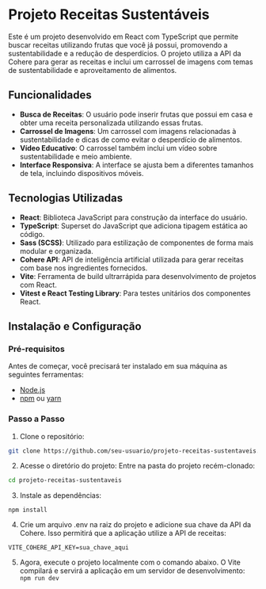 # Projeto Receitas Sustentáveis

Este é um projeto desenvolvido em React com TypeScript que permite buscar receitas utilizando frutas que você já possui, promovendo a sustentabilidade e a redução de desperdícios. O projeto utiliza a API da Cohere para gerar as receitas e inclui um carrossel de imagens com temas de sustentabilidade e aproveitamento de alimentos.

## Funcionalidades

- **Busca de Receitas**: O usuário pode inserir frutas que possui em casa e obter uma receita personalizada utilizando essas frutas.
- **Carrossel de Imagens**: Um carrossel com imagens relacionadas à sustentabilidade e dicas de como evitar o desperdício de alimentos.
- **Vídeo Educativo**: O carrossel também inclui um vídeo sobre sustentabilidade e meio ambiente.
- **Interface Responsiva**: A interface se ajusta bem a diferentes tamanhos de tela, incluindo dispositivos móveis.

## Tecnologias Utilizadas

- **React**: Biblioteca JavaScript para construção da interface do usuário.
- **TypeScript**: Superset do JavaScript que adiciona tipagem estática ao código.
- **Sass (SCSS)**: Utilizado para estilização de componentes de forma mais modular e organizada.
- **Cohere API**: API de inteligência artificial utilizada para gerar receitas com base nos ingredientes fornecidos.
- **Vite**: Ferramenta de build ultrarrápida para desenvolvimento de projetos com React.
- **Vitest e React Testing Library**: Para testes unitários dos componentes React.

## Instalação e Configuração

### Pré-requisitos

Antes de começar, você precisará ter instalado em sua máquina as seguintes ferramentas:

- [Node.js](https://nodejs.org/en/)
- [npm](https://www.npmjs.com/) ou [yarn](https://yarnpkg.com/)

### Passo a Passo

1. Clone o repositório:

```bash
git clone https://github.com/seu-usuario/projeto-receitas-sustentaveis.git

```

2. Acesse o diretório do projeto:
   Entre na pasta do projeto recém-clonado:

```bash
cd projeto-receitas-sustentaveis
```

3. Instale as dependências:

```npm install ```

4. Crie um arquivo .env na raiz do projeto e adicione sua chave da API da Cohere. Isso permitirá que a aplicação utilize a API de receitas:

```VITE_COHERE_API_KEY=sua_chave_aqui```

5. Agora, execute o projeto localmente com o comando abaixo. O Vite compilará e servirá a aplicação em um servidor de desenvolvimento:
``` npm run dev```
